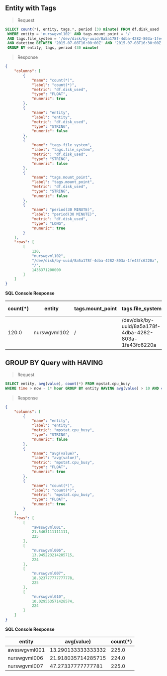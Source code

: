 ## Entity with Tags

> Request

```sql
SELECT count(*), entity, tags.*, period (30 minute) FROM df.disk_used 
 WHERE entity = 'nurswgvml102' AND tags.mount_point = '/' 
 AND tags.file_system = '/dev/disk/by-uuid/8a5a178f-4dba-4282-803a-1fe43fc6220a' 
 AND datetime BETWEEN '2015-07-08T16:00:00Z' AND '2015-07-08T16:30:00Z' 
 GROUP BY entity, tags, period (30 minute)
```

> Response

```json
{
    "columns": [
        {
            "name": "count(*)",
            "label": "count(*)",
            "metric": "df.disk_used",
            "type": "FLOAT",
            "numeric": true
        },
        {
            "name": "entity",
            "label": "entity",
            "metric": "df.disk_used",
            "type": "STRING",
            "numeric": false
        },
        {
            "name": "tags.file_system",
            "label": "tags.file_system",
            "metric": "df.disk_used",
            "type": "STRING",
            "numeric": false
        },
        {
            "name": "tags.mount_point",
            "label": "tags.mount_point",
            "metric": "df.disk_used",
            "type": "STRING",
            "numeric": false
        },
        {
            "name": "period(30 MINUTE)",
            "label": "period(30 MINUTE)",
            "metric": "df.disk_used",
            "type": "LONG",
            "numeric": true
        }
    ],
    "rows": [
        [
            120,
            "nurswgvml102",
            "/dev/disk/by-uuid/8a5a178f-4dba-4282-803a-1fe43fc6220a",
            "/",
            1436371200000
        ]
    ]
}
```

**SQL Console Response**

| count(*) | entity       | tags.mount_point | tags.file_system                                       | period(30 MINUTE) | 
|----------|--------------|------------------|--------------------------------------------------------|-------------------| 
| 120.0    | nurswgvml102 | /                | /dev/disk/by-uuid/8a5a178f-4dba-4282-803a-1fe43fc6220a | 1436371200000     | 

## GROUP BY Query with HAVING

> Request

```sql
SELECT entity, avg(value), count(*) FROM mpstat.cpu_busy 
WHERE time > now - 1* hour GROUP BY entity HAVING avg(value) > 10 AND count(*) > 200
```

> Response

```json
{
    "columns": [
        {
            "name": "entity",
            "label": "entity",
            "metric": "mpstat.cpu_busy",
            "type": "STRING",
            "numeric": false
        },
        {
            "name": "avg(value)",
            "label": "avg(value)",
            "metric": "mpstat.cpu_busy",
            "type": "FLOAT",
            "numeric": true
        },
        {
            "name": "count(*)",
            "label": "count(*)",
            "metric": "mpstat.cpu_busy",
            "type": "FLOAT",
            "numeric": true
        }
    ],
    "rows": [
        [
            "awsswgvml001",
            21.5463111111111,
            225
        ],
        [
            "nurswgvml006",
            13.945223214285715,
            224
        ],
        [
            "nurswgvml007",
            18.323777777777778,
            225
        ],
        [
            "nurswgvml010",
            10.029553571428574,
            224
        ]
    ]
}
```

**SQL Console Response**

| entity       | avg(value)         | count(*) | 
|--------------|--------------------|----------| 
| awsswgvml001 | 13.290133333333332 | 225.0    | 
| nurswgvml006 | 21.918035714285715 | 224.0    | 
| nurswgvml007 | 47.27337777777781  | 225.0    | 
